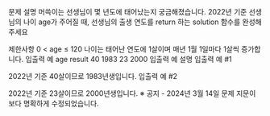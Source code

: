 문제 설명
머쓱이는 선생님이 몇 년도에 태어났는지 궁금해졌습니다. 2022년 기준 선생님의 나이 age가 주어질 때, 선생님의 출생 연도를 return 하는 solution 함수를 완성해주세요

제한사항
0 < age ≤ 120
나이는 태어난 연도에 1살이며 매년 1월 1일마다 1살씩 증가합니다.
입출력 예
age	result
40	1983
23	2000
입출력 예 설명
입출력 예 #1

2022년 기준 40살이므로 1983년생입니다.
입출력 예 #2

2022년 기준 23살이므로 2000년생입니다.
※ 공지 - 2024년 3월 14일 문제 지문이 보다 명확하게 수정되었습니다.